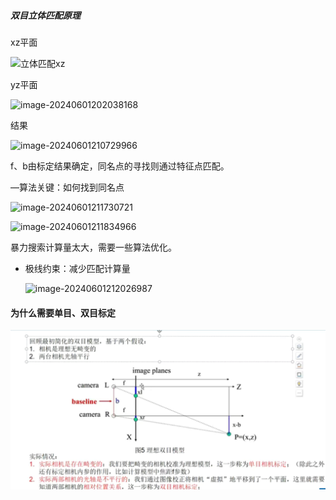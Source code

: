 ##### 双目立体匹配原理

xz平面

![立体匹配xz](images/立体匹配算法.png)

yz平面

![image-20240601202038168](images/立体匹配算法2.png)

结果

![image-20240601210729966](images/立体匹配算法3.png)

f、b由标定结果确定，同名点的寻找则通过特征点匹配。

—算法关键：如何找到同名点

![image-20240601211730721](images/立体匹配算法4.png)

![image-20240601211834966](images/立体匹配算法5.png)

暴力搜索计算量太大，需要一些算法优化。

- 极线约束：减少匹配计算量

  ![image-20240601212026987](images/立体匹配算法6png)

#### 为什么需要单目、双目标定

![标定](images/标定.png)
